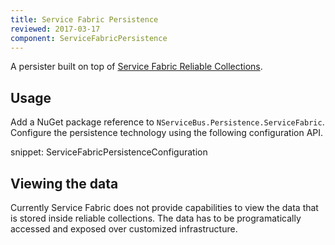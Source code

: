 ```yaml
---
title: Service Fabric Persistence
reviewed: 2017-03-17
component: ServiceFabricPersistence
---
```


A persister built on top of [Service Fabric Reliable Collections](https://docs.microsoft.com/en-us/azure/service-fabric/service-fabric-reliable-services-reliable-collections).


## Usage

Add a NuGet package reference to `NServiceBus.Persistence.ServiceFabric`. Configure the persistence technology using the following configuration API.

snippet: ServiceFabricPersistenceConfiguration

## Viewing the data

Currently Service Fabric does not provide capabilities to view the data that is stored inside reliable collections. The data has to be programatically accessed and exposed over customized infrastructure.